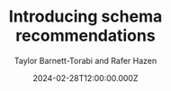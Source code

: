 ---
title: Introducing schema recommendations
date: 2024-02-28T12:00:00.000Z
author: Taylor Barnett-Torabi and Rafer Hazen
summary: Automatically receive recommendations to improve database performance, reduce memory and storage, and improve your schema based on production database traffic.
tags:
  - post
remoteURL: https://planetscale.com/blog/introducing-schema-recommendations
---